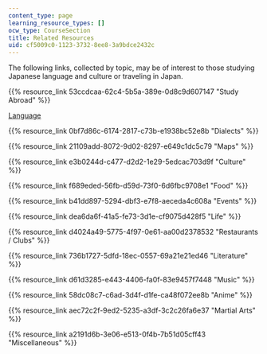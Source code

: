 ```yaml
---
content_type: page
learning_resource_types: []
ocw_type: CourseSection
title: Related Resources
uid: cf5009c0-1123-3732-8ee8-3a9bdce2432c
---
```


The following links, collected by topic, may be of interest to those studying Japanese language and culture or traveling in Japan.

{{% resource_link 53ccdcaa-62c4-5b5a-389e-0d8c9d607147 "Study Abroad" %}}

[Language](./resolveuid/e71cd5a9e404e21dfaf6bf80503a364c)

{{% resource_link 0bf7d86c-6174-2817-c73b-e1938bc52e8b "Dialects" %}}

{{% resource_link 21109add-8072-9d02-8297-e649c1dc5c79 "Maps" %}}

{{% resource_link e3b0244d-c477-d2d2-1e29-5edcac703d9f "Culture" %}}

{{% resource_link f689eded-56fb-d59d-73f0-6d6fbc9708e1 "Food" %}}

{{% resource_link b41dd897-5294-dbf3-e7f8-aeceda4c608a "Events" %}}

{{% resource_link dea6da6f-41a5-fe73-3d1e-cf9075d428f5 "Life" %}}

{{% resource_link d4024a49-5775-4f97-0e61-aa00d2378532 "Restaurants / Clubs" %}}

{{% resource_link 736b1727-5dfd-18ec-0557-69a21e21ed46 "Literature" %}}

{{% resource_link d61d3285-e443-4406-fa0f-83e9457f7448 "Music" %}}

{{% resource_link 58dc08c7-c6ad-3d4f-d1fe-ca48f072ee8b "Anime" %}}

{{% resource_link aec72c2f-9ed2-5235-a3df-3c2c26fa6e37 "Martial Arts" %}}

{{% resource_link a2191d6b-3e06-e513-0f4b-7b51d05cff43 "Miscellaneous" %}}